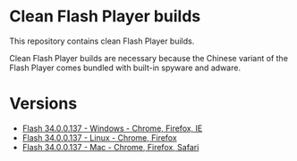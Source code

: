 # Clean Flash Player builds

This repository contains clean Flash Player builds.

Clean Flash Player builds are necessary because the Chinese variant of the Flash Player comes bundled with built-in spyware and adware.

# Versions

- [Flash 34.0.0.137 - Windows - Chrome, Firefox, IE](https://github.com/darktohka/clean-flash-builds/releases/tag/v1.3)
- [Flash 34.0.0.137 - Linux - Chrome, Firefox](https://github.com/darktohka/clean-flash-builds/releases/tag/v1.4)
- [Flash 34.0.0.137 - Mac - Chrome, Firefox, Safari](https://github.com/darktohka/clean-flash-builds/releases/tag/v1.5)
